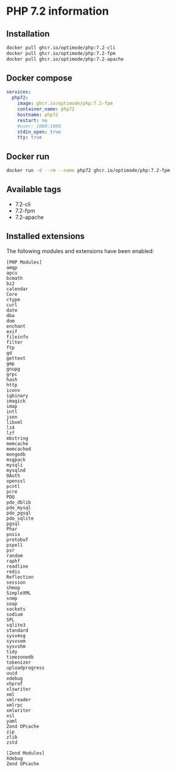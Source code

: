 # PHP 7.2 information

## Installation
```bash
docker pull ghcr.io/optimode/php:7.2-cli
docker pull ghcr.io/optimode/php:7.2-fpm
docker pull ghcr.io/optimode/php:7.2-apache
```

## Docker compose
```yaml
services:
  php72:
    image: ghcr.io/optimode/php:7.2-fpm
    container_name: php72
    hostname: php72
    restart: no
    #user: 1000:1000
    stdin_open: true
    tty: true
```

## Docker run
```bash
docker run -d --rm --name php72 ghcr.io/optimode/php:7.2-fpm
```

## Available tags
- 7.2-cli
- 7.2-fpm
- 7.2-apache

## Installed extensions
The following modules and extensions have been enabled:

```
[PHP Modules]
amqp
apcu
bcmath
bz2
calendar
Core
ctype
curl
date
dba
dom
enchant
exif
fileinfo
filter
ftp
gd
gettext
gmp
gnupg
grpc
hash
http
iconv
igbinary
imagick
imap
intl
json
libxml
lz4
lzf
mbstring
memcache
memcached
mongodb
msgpack
mysqli
mysqlnd
OAuth
openssl
pcntl
pcre
PDO
pdo_dblib
pdo_mysql
pdo_pgsql
pdo_sqlite
pgsql
Phar
posix
protobuf
pspell
psr
random
raphf
readline
redis
Reflection
session
shmop
SimpleXML
snmp
soap
sockets
sodium
SPL
sqlite3
standard
sysvmsg
sysvsem
sysvshm
tidy
timezonedb
tokenizer
uploadprogress
uuid
xdebug
xhprof
xlswriter
xml
xmlreader
xmlrpc
xmlwriter
xsl
yaml
Zend OPcache
zip
zlib
zstd

[Zend Modules]
Xdebug
Zend OPcache
```

